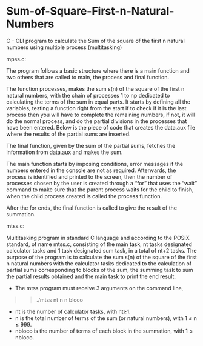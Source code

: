 # Sum-of-Square-First-n-Natural-Numbers
C - CLI program to calculate the Sum of the square of the first n natural numbers using multiple process  (multitasking)

mpss.c:

The program follows a basic structure where there is a main function and two others that are called to main, the process and final function.

The function processes, makes the sum s(n) of the square of the first n natural numbers, with the chain of processes 1 to np dedicated to calculating the terms of the sum in equal parts. It starts by defining all the variables, testing a function right from the start if to check if it is the last process then you will have to complete the remaining numbers, if not, it will do the normal process, and do the partial divisions in the processes that have been entered. Below is the piece of code that creates the data.aux file where the results of the partial sums are inserted.

The final function, given by the sum of the partial sums, fetches the information from data.aux and makes the sum.

The main function starts by imposing conditions, error messages if the numbers entered in the console are not as required. Afterwards, the process is identified and printed to the screen, then the number of processes chosen by the user is created through a “for” that uses the “wait” command to make sure that the parent process waits for the child to finish, when the child process created is called the process function.

After the for ends, the final function is called to give the result of the summation.

mtss.c:


Multitasking program in standard C language and according to the POSIX standard, of name mtss.c, consisting of the main task, nt tasks designated calculator tasks and 1
task designated sum task, in a total of nt+2 tasks. The purpose of the program is to calculate the sum s(n) of the square of the first n natural numbers with the calculator tasks dedicated to the calculation of partial sums corresponding to blocks of the sum, the summing task to sum the partial results obtained and the main task to print the end result.

- The mtss program must receive 3 arguments on the command line,
>> ./mtss nt n n bloco

- nt is the number of calculator tasks, with nt≥1.
- n is the total number of terms of the sum (or natural numbers), with 1 ≤ n ≤ 999.
- nbloco is the number of terms of each block in the summation, with 1 ≤ nbloco.
